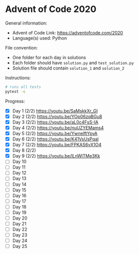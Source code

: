 # Advent of Code 2020

General information:

* Advent of Code Link: https://adventofcode.com/2020
* Language(s) used: Python

File convention:

* One folder for each day in solutions
* Each folder should have ``solution.py`` and ``test_solution.py``
* Solution file should contain ``solution_1`` and ``solution_2``

Instructions:

```bash
# runs all tests
pytest -s
```

Progress:

- [x] Day 1 (2/2) https://youtu.be/SaMskkXr_GI
- [x] Day 2 (2/2) https://youtu.be/YOp06zqBGu8
- [x] Day 3 (2/2) https://youtu.be/aL0c4FsS-IA
- [x] Day 4 (2/2) https://youtu.be/nuUZYEMams4
- [x] Day 5 (2/2) https://youtu.be/YwnelftYpvA
- [x] Day 6 (2/2) https://youtu.be/K41VsUsPqaI
- [x] Day 7 (2/2) https://youtu.be/FPKAS6vX1O4
- [x] Day 8 (2/2)
- [x] Day 9 (2/2) https://youtu.be/lLnWlTMe3Kk
- [ ] Day 10
- [ ] Day 11
- [ ] Day 12
- [ ] Day 13
- [ ] Day 14
- [ ] Day 15
- [ ] Day 16
- [ ] Day 17
- [ ] Day 18
- [ ] Day 19
- [ ] Day 20
- [ ] Day 21
- [ ] Day 22
- [ ] Day 23
- [ ] Day 24
- [ ] Day 25
